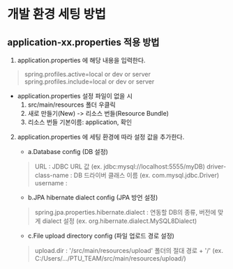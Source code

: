 # 개발 환경 세팅 방법
## application-xx.properties 적용 방법
1. application.properties 에 해당 내용을 입력한다.
> spring.profiles.active=local or dev or server
> spring.profiles.include=local or dev or server

- application.properties 설정 파일이 없을 시
    1. src/main/resources 폴더 우클릭
    2. 새로 만들기(New) -> 리소스 번들(Resource Bundle)
    3. 리소스 번들 기본이름: application, 확인

2. application.properties 에 세팅 환경에 따라 설정 값을 추가한다.
    - a.Database config (DB 설정)
    > URL : JDBC URL 값 (ex. jdbc:mysql://localhost:5555/myDB)
    > driver-class-name : DB 드라이버 클래스 이름 (ex. com.mysql.jdbc.Driver)
    > username :
   
    - b.JPA hibernate dialect config (JPA 방언 설정)
    > spring.jpa.properties.hibernate.dialect : 연동할 DB의 종류, 버전에 맞게 dialect 설정 (ex. org.hibernate.dialect.MySQL8Dialect)
 
    - c.File upload directory config (파일 업로드 경로 설정)
    > upload.dir : '/src/main/resources/upload' 폴더의 절대 경로 + '/' (ex. C:/Users/.../PTU_TEAM/src/main/resources/upload/)

